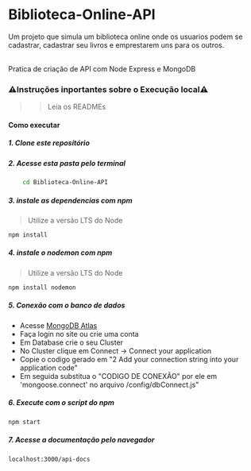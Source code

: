 # Biblioteca-Online-API

<p>Um projeto que simula um biblioteca online onde os usuarios podem se cadastrar, cadastrar seu livros e emprestarem uns para os outros.</p>
<p><br>Pratica de criação de API com Node Express e MongoDB</p>

### ⚠️Instruções inportantes sobre o Execução local⚠️
>> Leia os READMEs
#### Como executar
##### 1. Clone este repositório

##### 2. Acesse esta pasta pelo terminal
```bash 
    cd Biblioteca-Online-API
```
##### 3. instale as dependencias com npm
> Utilize a versão LTS do Node
```bash
npm install
```
##### 4. instale o nodemon com npm
> Utilize a versão LTS do Node
```bash
npm install nodemon
```

##### 5. Conexão com o banco de dados 
- Acesse <a href="https://www.mongodb.com/cloud/atlas/register" target="_blank">MongoDB Atlas</a>
- Faça login no site ou crie uma conta
- Em Database crie o seu Cluster
- No Cluster clique em Connect -> Connect your application
- Copie o codigo gerado em "2 Add your connection string into your application code"
- Em seguida substitua o "CODIGO DE CONEXÃO" por ele em 'mongoose.connect' no arquivo /config/dbConnect.js"

##### 6. Execute com o script do npm 
```bash
npm start
```

##### 7. Acesse a documentação pelo navegador
```bash
localhost:3000/api-docs
```
